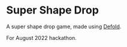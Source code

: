 # Super Shape Drop

A super shape drop game, made using [Defold](https://defold.com/).

For August 2022 hackathon.
